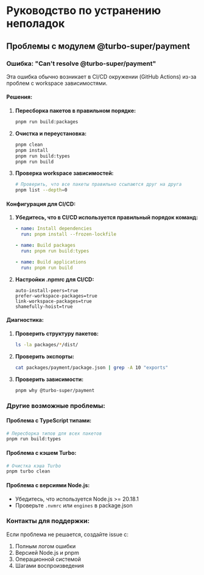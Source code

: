 # Руководство по устранению неполадок

## Проблемы с модулем @turbo-super/payment

### Ошибка: "Can't resolve @turbo-super/payment"

Эта ошибка обычно возникает в CI/CD окружении (GitHub Actions) из-за проблем с workspace зависимостями.

#### Решения:

1. **Пересборка пакетов в правильном порядке:**

   ```bash
   pnpm run build:packages
   ```

2. **Очистка и переустановка:**

   ```bash
   pnpm clean
   pnpm install
   pnpm run build:types
   pnpm run build
   ```

3. **Проверка workspace зависимостей:**
   ```bash
   # Проверить, что все пакеты правильно ссылаются друг на друга
   pnpm list --depth=0
   ```

#### Конфигурация для CI/CD:

1. **Убедитесь, что в CI/CD используется правильный порядок команд:**

   ```yaml
   - name: Install dependencies
     run: pnpm install --frozen-lockfile

   - name: Build packages
     run: pnpm run build:types

   - name: Build applications
     run: pnpm run build
   ```

2. **Настройки .npmrc для CI/CD:**
   ```
   auto-install-peers=true
   prefer-workspace-packages=true
   link-workspace-packages=true
   shamefully-hoist=true
   ```

#### Диагностика:

1. **Проверить структуру пакетов:**

   ```bash
   ls -la packages/*/dist/
   ```

2. **Проверить экспорты:**

   ```bash
   cat packages/payment/package.json | grep -A 10 "exports"
   ```

3. **Проверить зависимости:**
   ```bash
   pnpm why @turbo-super/payment
   ```

### Другие возможные проблемы:

#### Проблема с TypeScript типами:

```bash
# Пересборка типов для всех пакетов
pnpm run build:types
```

#### Проблема с кэшем Turbo:

```bash
# Очистка кэша Turbo
pnpm turbo clean
```

#### Проблема с версиями Node.js:

- Убедитесь, что используется Node.js >= 20.18.1
- Проверьте `.nvmrc` или `engines` в package.json

### Контакты для поддержки:

Если проблема не решается, создайте issue с:

1. Полным логом ошибки
2. Версией Node.js и pnpm
3. Операционной системой
4. Шагами воспроизведения
